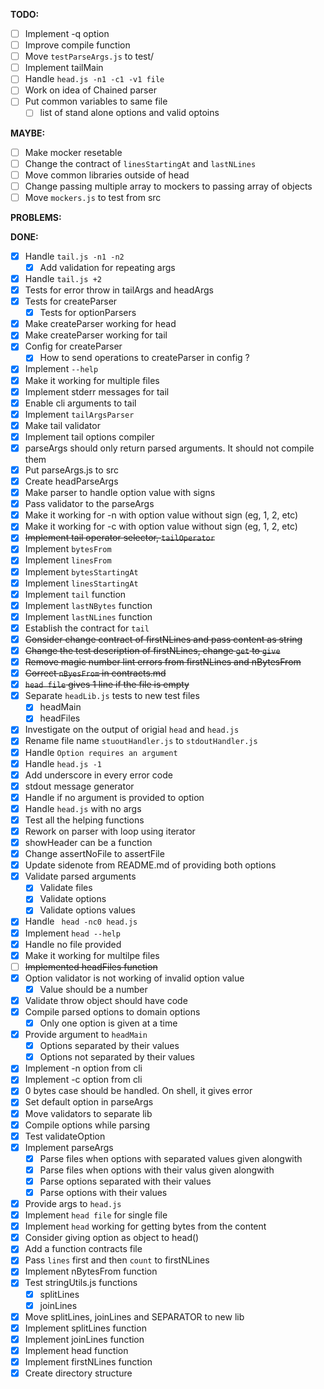 **TODO:**

- [ ] Implement -q option
- [ ] Improve compile function
- [ ] Move `testParseArgs.js` to test/
- [ ] Implement tailMain
- [ ] Handle `head.js -n1 -c1 -v1 file`
- [ ] Work on idea of Chained parser
- [ ] Put common variables to same file
  - [ ] list of stand alone options and valid optoins

**MAYBE:**

- [ ] Make mocker resetable
- [ ] Change the contract of `linesStartingAt` and `lastNLines`
- [ ] Move common libraries outside of head
- [ ] Change passing multiple array to mockers to passing array of objects
- [ ] Move `mockers.js` to test from src

**PROBLEMS:**


**DONE:**

- [x] Handle `tail.js -n1 -n2`
  - [x] Add validation for repeating args
- [x] Handle `tail.js +2 `
- [x] Tests for error throw in tailArgs and headArgs
- [x] Tests for createParser  
  - [x] Tests for optionParsers
- [x] Make createParser working for head
- [x] Make createParser working for tail
- [x] Config for createParser
  - [x] How to send operations to createParser in config ?
- [x] Implement `--help`
- [x] Make it working for multiple files
- [x] Implement stderr messages for tail
- [x] Enable cli arguments to tail
- [x] Implement `tailArgsParser`
- [x] Make tail validator
- [x] Implement tail options compiler
- [x] parseArgs should only return parsed arguments. It should not compile them
- [x] Put parseArgs.js to src
- [x] Create headParseArgs
- [x] Make parser to handle option value with signs
- [x] Pass validator to the parseArgs
- [x] Make it working for -n with option value without sign (eg, 1, 2, etc)
- [x] Make it working for -c with option value without sign (eg, 1, 2, etc)
- [x] ~~Implement tail operator selector, `tailOperator`~~
- [x] Implement `bytesFrom`
- [x] Implement `linesFrom`
- [x] Implement `bytesStartingAt`
- [x] Implement `linesStartingAt`
- [x] Implement `tail` function
- [x] Implement `lastNBytes` function
- [x] Implement `lastNLines` function
- [x] Establish the contract for `tail`
- [x] ~~Consider change contract of firstNLines and pass content as string~~
- [x] ~~Change the test description of firstNLines, change `get` to `give`~~
- [x] ~~Remove magic number lint errors from firstNLines and nBytesFrom~~
- [x] ~~Correct `nByesFrom` in contracts.md~~
- [x] ~~`head file` gives 1 line if the file is empty~~
- [x] Separate `headLib.js` tests to new test files
  - [x] headMain
  - [x] headFiles
- [x] Investigate on the output of origial `head` and `head.js`
- [x] Rename file name `stuoutHandler.js` to `stdoutHandler.js`
- [x] Handle `Option requires an argument`
- [x] Handle `head.js -1`
- [x] Add underscore in every error code
- [x] stdout message generator
- [x] Handle if no argument is provided to option
- [x] Handle `head.js` with no args
- [x] Test all the helping functions
- [x] Rework on parser with loop using iterator
- [x] showHeader can be a function
- [x] Change assertNoFile to assertFile
- [x] Update sidenote from README.md of providing both options
- [x] Validate parsed arguments
  - [x] Validate files
  - [x] Validate options
  - [x] Validate options values
- [x] Handle ` head -nc0 head.js`
- [x] Implement `head --help`
- [x] Handle no file provided
- [x] Make it working for multilpe files
- [ ] ~~Implemented headFiles function~~
- [x] Option validator is not working of invalid option value
  - [x] Value should be a number
- [x] Validate throw object should have code
- [x] Compile parsed options to domain options
  - [x] Only one option is given at a time
- [x] Provide argument to `headMain`
  - [x] Options separated by their values
  - [x] Options not separated by their values
- [x] Implement -n option from cli
- [x] Implement -c option from cli
- [x] 0 bytes case should be handled. On shell, it gives error
- [x] Set default option in parseArgs
- [x] Move validators to separate lib
- [x] Compile options while parsing
- [x] Test validateOption
- [x] Implement parseArgs
  - [x] Parse files when options with separated values given alongwith
  - [x] Parse files when options with their valus given alongwith
  - [x] Parse options separated with their values
  - [x] Parse options with their values
- [x] Provide args to `head.js`
- [x] Implement `head file` for single file
- [x] Implement `head` working for getting bytes from the content
- [x] Consider giving option as object to head()
- [x] Add a function contracts file
- [x] Pass `lines` first and then `count` to firstNLines
- [x] Implement nBytesFrom function
- [x] Test stringUtils.js functions
  - [x] splitLines
  - [x] joinLines
- [x] Move splitLines, joinLines and SEPARATOR to new lib
- [x] Implement splitLines function
- [x] Implement joinLines function
- [x] Implement head function
- [x] Implement firstNLines function
- [x] Create directory structure
